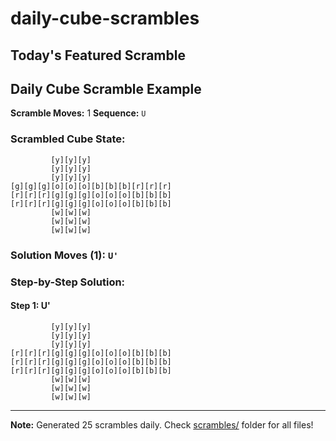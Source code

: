 # daily-cube-scrambles

## Today's Featured Scramble
## Daily Cube Scramble Example
**Scramble Moves:** 1
**Sequence:** `U`

### Scrambled Cube State:
```
         [y][y][y]
         [y][y][y]
         [y][y][y]
[g][g][g][o][o][o][b][b][b][r][r][r]
[r][r][r][g][g][g][o][o][o][b][b][b]
[r][r][r][g][g][g][o][o][o][b][b][b]
         [w][w][w]
         [w][w][w]
         [w][w][w]

```

### Solution Moves (1): `U'`

### Step-by-Step Solution:
#### Step 1: U'
```
         [y][y][y]
         [y][y][y]
         [y][y][y]
[r][r][r][g][g][g][o][o][o][b][b][b]
[r][r][r][g][g][g][o][o][o][b][b][b]
[r][r][r][g][g][g][o][o][o][b][b][b]
         [w][w][w]
         [w][w][w]
         [w][w][w]

```

---
**Note:** Generated 25 scrambles daily. Check [scrambles/](scrambles/) folder for all files!
